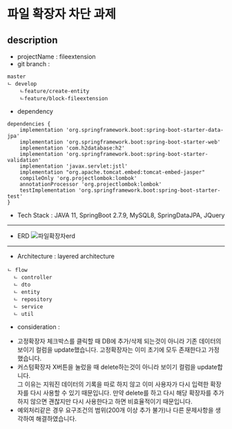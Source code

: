 # 파일 확장자 차단 과제

## description

- projectName : fileextension
- git branch :

```
master
ㄴ develop
    ㄴfeature/create-entity
    ㄴfeature/block-fileextension
```

- dependency

```
dependencies {
	implementation 'org.springframework.boot:spring-boot-starter-data-jpa'
	implementation 'org.springframework.boot:spring-boot-starter-web'
	implementation 'com.h2database:h2'
	implementation 'org.springframework.boot:spring-boot-starter-validation'
	implementation 'javax.servlet:jstl'
	implementation "org.apache.tomcat.embed:tomcat-embed-jasper"
	compileOnly 'org.projectlombok:lombok'
	annotationProcessor 'org.projectlombok:lombok'
	testImplementation 'org.springframework.boot:spring-boot-starter-test'
}

```

- Tech Stack : JAVA 11, SpringBoot 2.7.9, MySQL8, SpringDataJPA, JQuery

---

- ERD
    ![파일확장자erd](https://user-images.githubusercontent.com/80368511/224299465-61a0f99e-b540-43f3-aed6-2a367421b103.PNG)


---

- Architecture : layered architecture

```
ㄴ flow
  ㄴ controller
  ㄴ dto
  ㄴ entity
  ㄴ repository
  ㄴ service
  ㄴ util

```

- consideration : 
 + 고정확장자 체크박스를 클릭할 때 DB에 추가/삭제 되는것이 아니라 기존 데이터의 보이기 컬럼을 update했습니다. 고정확장자는 이미 초기에 모두 존재한다고 가정했습니다.  
 + 커스텀확장자 X버튼을 눌렀을 때 delete하는것이 아니라 보이기 컬럼을 update합니다.  
 그 이유는 지워진 데이터의 기록을 따로 하지 않고 이미 사용자가 다시 입력한 확장자를 다시 사용할 수 있기 때문입니다. 만약 delete를 하고 다시 해당 확장자를 추가하지 않으면
 괜찮지만 다시 사용한다고 하면 비효율적이기 때문입니다. 
 + 예외처리같은 경우 요구조건의 범위(200개 이상 추가 불가)나 다른 문제사항을 생각하여 해결하였습니다. 

